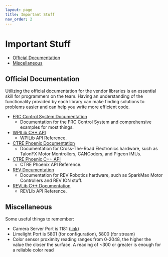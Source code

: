 ```yaml
---
layout: page
title: Important Stuff
nav_order: 2
---
```


# Important Stuff
* [Official Documentation](#official-documentation)
* [Miscellaneous](#miscellaneous)

## Official Documentation
Utilizing the official documentation for the vendor libraries is an essential skill for programmers on the team. Having an understanding of the functionality provided by each library can make finding solutions to problems easier and can help you write more efficient code.
* [FRC Control System Documentation](http://docs.wpilib.org/)
  - Documentation for the FRC Control System and comprehensive examples for most things.
* [WPILib C++ API](https://github.wpilib.org/allwpilib/docs/release/cpp/index.html)
  - WPILib API Reference.
* [CTRE Phoenix Documentation](https://docs.ctre-phoenix.com/en/latest/index.html)
  - Documentation for Cross-The-Road Electronics hardware, such as TalonFX Motor Montrollers, CANCoders, and Pigeon IMUs.
* [CTRE Phoenix C++ API](https://api.ctr-electronics.com/phoenix/release/cpp/index.html)
  - CTRE Phoenix API Reference.
* [REV Documentation](https://docs.revrobotics.com/docs/rev-ion)
  - Documentation for REV Robotics hardware, such as SparkMax Motor Controllers and REV ION stuff.
* [REVLib C++ Documentation](https://codedocs.revrobotics.com/cpp/index.html)
  - REVLib API Reference.

## Miscellaneous

Some useful things to remember:
* Camera Server Port is 1181 ([link](http://roborio-1511-frc.local:1181/stream.mjpg))
* Limelight Port is 5801 (for configuration), 5800 (for stream)
* Color sensor proximity reading ranges from 0-2048, the higher the value the closer the surface. A reading of ~300 or greater is enough for a reliable color read 